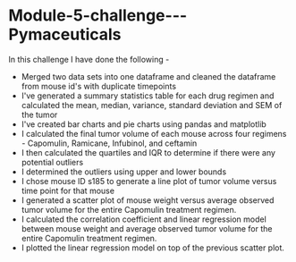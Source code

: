 # Module-5-challenge---Pymaceuticals

In this challenge I have done the following -
- Merged two data sets into one dataframe and cleaned the dataframe from mouse id's with duplicate timepoints
- I've generated a summary statistics table for each drug regimen and calculated the mean, median, variance, standard deviation and SEM of the tumor
- I've created bar charts and pie charts using pandas and matplotlib
- I calculated the final tumor volume of each mouse across four regimens - Capomulin, Ramicane, Infubinol, and ceftamin
- I then calculated the quartiles and IQR to determine if there were any potential outliers
- I determined the outliers using upper and lower bounds
- I chose mouse ID s185 to generate a line plot of tumor volume versus time point for that mouse
- I generated a scatter plot of mouse weight versus average observed tumor volume for the entire Capomulin treatment regimen.
- I calculated the correlation coefficient and linear regression model between mouse weight and average observed tumor volume for the entire Capomulin treatment regimen.
- I plotted the linear regression model on top of the previous scatter plot.
